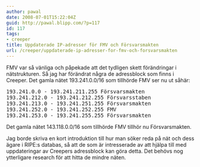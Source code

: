 ```yaml
---
author: pawal
date: 2008-07-01T15:22:04Z
guid: http://pawal.blipp.com/?p=117
id: 117
tags:
- creeper
title: Uppdaterade IP-adresser för FMV och Försvarsmakten
url: /creeper/uppdaterade-ip-adresser-for-fmv-och-forsvarsmakten
---
```


FMV var så vänliga och påpekade att det tydligen skett förändringar i
nätstrukturen. Så jag har förändrat några de adressblock som finns i
Creeper. Det gamla nätet 193.241.0.0/16 som tillhörde FMV ser nu ut
såhär:

<pre>193.241.0.0 - 193.241.211.255 Försvarsmakten
193.241.212.0 - 193.241.212.255 Försvarsstaben
193.241.213.0 - 193.241.251.255 Försvarsmakten
193.241.252.0 - 193.241.252.255 FMV
193.241.253.0 - 193.241.255.255 Försvarsmakten</pre>

Det gamla nätet 143.118.0.0/16 som tillhörde FMV tillhör nu
Försvarsmakten.

Jag borde skriva en kort introduktion till hur man söker reda på nät
och dess ägare i RIPE:s databas, så att de som är intresserade av att
hjälpa till med uppdateringar av Creepers adressblock kan göra
detta. Det behövs nog ytterligare research för att hitta de mindre
näten.